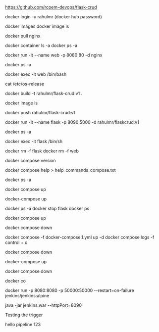 


https://github.com/rcoem-devops/flask-crud


docker login -u rahulmr
(docker hub password)

docker images
docker image ls

docker pull nginx

docker container ls -a
docker ps -a

docker run -it --name web -p 8080:80 -d nginx

docker ps -a

docker exec -it web /bin/bash

cat /etc/os-release 


docker build -t rahulmr/flask-crud:v1 .

docker image ls

docker push rahulmr/flask-crud:v1



docker run -it --name flask -p 8090:5000 -d rahulmr/flaskcrud:v1

docker ps -a

docker exec -it flask /bin/sh



docker rm -f flask
docker rm -f web


docker compose version

docker compose help > help_commands_compose.txt

docker ps -a

docker compose up

docker-compose up



docker ps -a
docker stop flask
docker ps 

docker compose up

docker compose down

docker compose -f docker-compose.1.yml up -d
docker compose logs -f 
control + c

docker compose down

docker-compose up

docker compose down

docker co

docker run -p 8080:8080 -p 50000:50000 --restart=on-failure jenkins/jenkins:alpine


java -jar jenkins.war --httpPort=8090

Testing the trigger


hello pipeline 123

